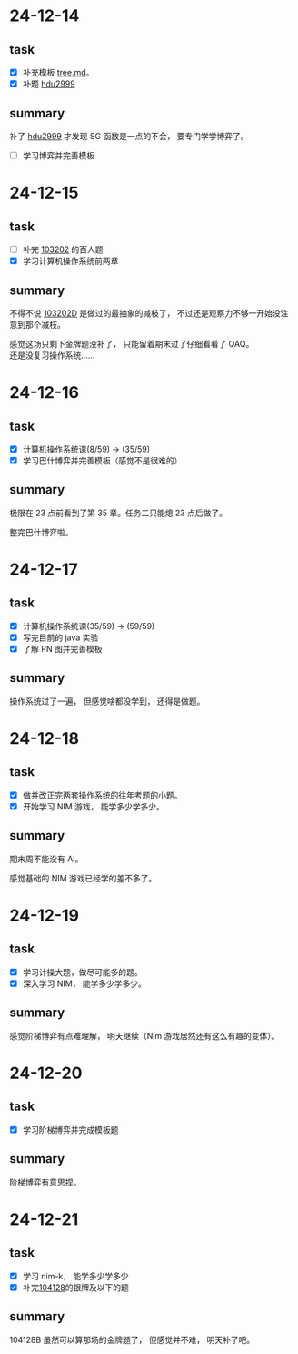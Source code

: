 # 24-12-14

## task

- [x] 补充模板 [tree.md](../../Template/Tree.md)。
- [x] 补题 [hdu2999](https://acm.hdu.edu.cn/showproblem.php?pid=2999)

## summary

补了 [hdu2999](https://acm.hdu.edu.cn/showproblem.php?pid=2999) 才发现 SG 函数是一点的不会， 要专门学学博弈了。

- [ ] 学习博弈并完善模板

# 24-12-15

## task

- [ ] 补完 [103202](https://codeforces.com/gym/103202) 的百人题
- [x] 学习计算机操作系统前两章

## summary

不得不说 [103202D](https://codeforces.com/gym/103202/problem/D) 是做过的最抽象的减枝了， 不过还是观察力不够一开始没注意到那个减枝。

感觉这场只剩下金牌题没补了， 只能留着期末过了仔细看看了 QAQ。  
还是没复习操作系统……

# 24-12-16

## task

- [x] 计算机操作系统课(8/59) -> (35/59)
- [x] 学习巴什博弈并完善模板（感觉不是很难的）

## summary

极限在 23 点前看到了第 35 章。任务二只能熄 23 点后做了。

整完巴什博弈啦。

# 24-12-17

## task

- [x] 计算机操作系统课(35/59) -> (59/59)
- [x] 写完目前的 java 实验
- [x] 了解 PN 图并完善模板

## summary

操作系统过了一遍， 但感觉啥都没学到， 还得是做题。

# 24-12-18

## task

- [x] 做并改正完两套操作系统的往年考题的小题。
- [x] 开始学习 NIM 游戏， 能学多少学多少。

## summary

期末周不能没有 AI。  

感觉基础的 NIM 游戏已经学的差不多了。

# 24-12-19

## task

- [x] 学习计操大题，做尽可能多的题。
- [x] 深入学习 NIM， 能学多少学多少。

## summary

感觉阶梯博弈有点难理解， 明天继续（Nim 游戏居然还有这么有趣的变体）。

# 24-12-20

## task

- [x] 学习阶梯博弈并完成模板题

## summary

阶梯博弈有意思捏。

# 24-12-21

## task

- [x] 学习 nim-k， 能学多少学多少
- [x] 补完[104128](https://codeforces.com/gym/104128)的银牌及以下的题

## summary

104128B 虽然可以算那场的金牌题了， 但感觉并不难， 明天补了吧。